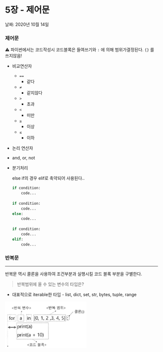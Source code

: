# 5장 - 제어문

날짜: 2020년 10월 14일

### 제어문

⚠️ 파이썬에서는 코드작성시 코드블록은 들여쓰기와 `:` 에 의해  범위가결정된다.  `{}` 를 쓰지않음!

- 비교연산자
    - `==`
        - 같다
    - `≠`
        - 같지않다
    - `>`
        - 초과
    - `<`
        - 미만
    - `≥`
        - 이상
    - `≤`
        - 이하
- 논리 연산자
    
- and, or, not
    
- 분기처리

    else if의 경우 elif로 축약되어 사용된다..

    ```python
    if condition: 
    	code...

    if condition: 
    	code...
    else: 
    	code...

    if condition: 
    	code...
    elif:
    	code...
    ```

### 반복문

---

반복문 역시 콜론을 사용하여 조건부분과 실행시킬 코드 블록 부분을 구별한다.

> 반복범위에 올 수 있는 변수의 타입은?

- 대표적으로 iterable한 타입 - list, dict, set, str, bytes, tuple, range

![설명](./img1.png)